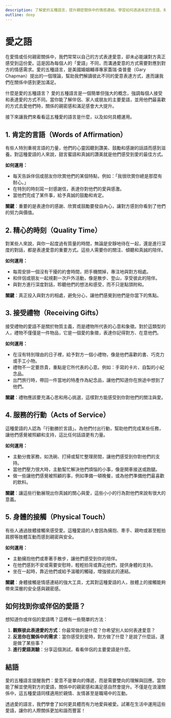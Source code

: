 ```yaml
---
description: 了解愛的五種語言，提升親密關係中的情感連結。學習如何透過肯定的言語、精心的時刻、接受禮物、服務的行動與身體的接觸，來更好地表達愛與被愛。
outline: deep
---
```



# 愛之語

在愛情或任何親密關係中，我們常常以自己的方式表達愛意，卻未必能讓對方真正感受到這份愛。這是因為每個人的「愛語」不同，而溝通愛意的方式需要對應到對方的情感需求。愛的五種語言，是美國婚姻輔導專家蓋瑞·查普曼（Gary Chapman）提出的一個理論，幫助我們解讀彼此不同的愛意表達方式，進而讓我們在關係中感到更加滿足。

什麼是愛的五種語言？
愛的五種語言是一個簡單但強大的概念，強調每個人接受和表達愛的方式不同。當你能了解伴侶、家人或朋友的主要愛語，並用他們最喜歡的方式去愛他們時，關係的親密感和滿足感會大大提升。


<LoveLanguage></LoveLanguage>

接下來讓我們來看看這五種愛的語言是什麼，以及如何具體運用。

## 1. 肯定的言語（Words of Affirmation）
有些人特別重視言語的力量，他們的心靈因聽到讚美、鼓勵和感謝的話語而感到滋養。對這種愛語的人來說，甜言蜜語和真誠的讚美就是他們感受到愛的最佳方式。

**如何運用：**
- 每天告訴伴侶或朋友你欣賞他們的某個特點，例如：「我很欣賞你總是那麼有耐心。」
- 在特別的時刻寫一封感謝信，表達你對他們的愛與感激。
- 當他們完成了某件事，給予真誠的鼓勵和肯定。

**關鍵**：重要的是表達你的感謝、欣賞或鼓勵要發自內心，讓對方感到你看到了他們的努力與價值。

## 2. 精心的時刻（Quality Time）
對某些人來說，與你一起度過有質量的時間，無論是安靜地待在一起，還是進行深度的對話，都是表達愛意的重要方式。這些人需要你的關注、傾聽和真誠的陪伴。

**如何運用：**
- 每周安排一個沒有干擾的約會時間，把手機關掉，專注地與對方相處。
- 和伴侶或朋友一起規劃一次戶外活動，像是散步、登山，享受彼此的陪伴。
- 與對方進行深度對話，聆聽他們的想法和感受，而不只是點頭附和。

**關鍵**：真正投入與對方的相處，避免分心，讓他們感覺到他們是你當下的焦點。

## 3. 接受禮物（Receiving Gifts）
接受禮物的愛語不是關於物質主義，而是禮物所代表的心意和象徵。對於這類型的人，禮物不僅僅是一件物品，它是一個愛的象徵，表達你記得對方、在意他們。

**如何運用：**
- 在沒有特別理由的日子裡，給予對方一個小禮物，像是他們喜歡的書、巧克力或手工小物。
- 禮物不一定要昂貴，重點是它所代表的心意。例如：手寫的卡片、自製的小紀念品。
- 出門旅行時，帶回一件當地的特產作為紀念品，讓他們知道你在旅途中想到了他們。

**關鍵**：禮物應該要充滿心思和用心挑選，這樣對方能感受到你對他們的關注與愛。

## 4. 服務的行動（Acts of Service）
這種愛語的人認為「行動勝於言語」。為他們付出行動，幫助他們完成某些任務，讓他們感覺被照顧和支持，這比任何話語更有力量。

**如何運用：**
- 主動分擔家務，如洗碗、打掃或幫忙整理房間，讓他們感受到你對他們的支持。
- 當他們壓力很大時，主動幫忙解決他們煩惱的小事，像是開車接送或跑腿。
- 做一些讓他們感覺被照顧的事，例如準備一頓晚餐，或為他們準備他們最喜歡的飲料。

**關鍵**：讓這些行動展現出你真誠的關心與愛，這些小小的行為對他們來說有很大的意義。

## 5. 身體的接觸（Physical Touch）
有些人通過肢體接觸來感受愛。這種愛語的人會因為擁抱、牽手、親吻或甚至輕拍肩膀等肢體互動而感到親密與安全。

**如何運用：**
- 主動擁抱他們或牽著手散步，讓他們感受到你的陪伴。
- 在他們感到不安或需要安慰時，輕輕拍背或靠近他們，提供身體的支持。
- 坐在一起時，靠近他們或給予溫暖的觸碰，增強彼此的連結。

**關鍵**：身體接觸是情感連結的強大工具，尤其對這種愛語的人，肢體上的接觸能夠帶來深層的安全感與親密感。

## 如何找到你或伴侶的愛語？

想知道你或伴侶的愛語嗎？這裡有一些簡單的方法：
1. **觀察彼此表達愛的方式**：你最常做的是什麼？你希望別人如何表達愛意？
2. **反思你在關係中的需求**：當你感受到愛時，對方做了什麼？是說了什麼話，還是做了某些事？
3. **進行愛語測驗**：分享這個測試，看看伴侶的主要愛語是什麼。

## 結語

愛的五種語言提醒我們：愛意不是單向的傳遞，而是需要雙向的理解與回應。當你能了解並使用對方的愛語，關係中的親密感和滿足感自然會提升。不僅是在浪漫關係中，這五種愛語同樣適用於親情、友情甚至是職場中的互動。

透過愛的語言，我們學會了如何更具體而有力地愛與被愛。試著在生活中運用這些愛語，讓你的人際關係更加和諧而豐富！

<script setup>
import LoveLanguage from '../components/loveLanguage.vue'

</script>